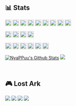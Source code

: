 ## 📊 Stats
<p>
	<a href="https://github.com/search?q=user%3ANyaPPuu+language%3Acss"><img alt="CSS" src="https://img.shields.io/badge/CSS-1572B6.svg?logo=css3&logoColor=white&style=flat-square" style="height: 20px;"></a>
	<a href="https://github.com/search?q=user%3ANyaPPuu+language%3Ahtml"><img alt="HTML" src="https://img.shields.io/badge/HTML-E34F26.svg?logo=html5&logoColor=white&style=flat-square" style="height: 20px;"></a>
	<a href="https://github.com/search?q=user%3ANyaPPuu+language%3Ajavascript"><img alt="JavaScript" src="https://img.shields.io/badge/JavaScript-F7DF1E.svg?logo=javascript&logoColor=black&style=flat-square" style="height: 20px;"></a>
	<a href="https://github.com/search?q=user%3ANyaPPuu+language%3Ajavascript"><img alt="Node.js" src="https://img.shields.io/badge/Node.js-43853D.svg?logo=node.js&logoColor=white&style=flat-square" style="height: 20px;"></a>
	<a href="https://github.com/search?q=user%3ANyaPPuu+language%3Aphp"><img alt="PHP" src="https://img.shields.io/badge/PHP-777BB4.svg?logo=php&logoColor=white&style=flat-square" style="height: 20px;"></a>
	<a href="https://github.com/search?q=user%3ANyaPPuu+language%3Apython"><img alt="Python" src="https://img.shields.io/badge/Python-14354C.svg?logo=python&logoColor=white&style=flat-square" style="height: 20px;"></a>
	<a href="https://github.com/search?q=user%3ANyaPPuu+language%3Asql"><img alt="SQL" src="https://custom-icon-badges.herokuapp.com/badge/SQL-025E8C.svg?logo=database&logoColor=white&style=flat-square" style="height: 20px;"></a>
	<a href="https://github.com/search?q=user%3ANyaPPuu+language%3Asvg"><img alt="SVG+XML" src="https://img.shields.io/badge/SVG%2BXML-e0982c.svg?logo=svg&logoColor=white&style=flat-square" style="height: 20px;"></a>
	<a href="https://github.com/search?q=user%3ANyaPPuu+language%3AtypeScript"><img alt="TypeScript" src="https://img.shields.io/badge/TypeScript-007ACC.svg?logo=typescript&logoColor=white&style=flat-square" style="height: 20px;"></a>
</p>

<p>
	<a href="#"><img alt="React" src="https://img.shields.io/badge/React-20232a.svg?logo=react&logoColor=%2361DAFB&style=flat-square" style="height: 20px;"></a>
	<a href="#"><img alt="MySQL" src="https://img.shields.io/badge/MySQL-00f.svg?logo=mysql&logoColor=white&style=flat-square" style="height: 20px;"></a>
	<a href="#"><img alt="Oracle" src ="https://img.shields.io/badge/Oracle-F00000.svg?logo=oracle&logoColor=white&style=flat-square" style="height: 20px;"></a>
	<a href="#"><img alt="SQLite" src ="https://img.shields.io/badge/SQLite-07405e.svg?logo=sqlite&logoColor=white&style=flat-square" style="height: 20px;"></a>
</p>

<p>
	<a href="#"><img alt="Adobe" src="https://img.shields.io/badge/Adobe-FF0000.svg?logo=adobe&logoColor=white&style=flat-square" style="height: 20px;"></a>
	<a href="#"><img alt="Git" src="https://img.shields.io/badge/Git-F05033.svg?logo=git&logoColor=white&style=flat-square" style="height: 20px;"></a>
	<a href="#"><img alt="Google Sheets" src="https://img.shields.io/badge/Google%20Sheets-34A853.svg?logo=google%20sheets&logoColor=white&style=flat-square" style="height: 20px;"></a>
	<a href="#"><img alt="OBS Studio" src="https://img.shields.io/badge/-OBS%20Studio-302E31?logo=obs-studio&logoColor=white&style=flat-square" style="height: 20px;"></a>
	<a href="#"><img alt="Stack Overflow" src="https://img.shields.io/badge/-Stack%20Overflow-FE7A16?logo=stack-overflow&logoColor=white&style=flat-square" style="height: 20px;"></a>
	<a href="#"><img alt="Visual Studio Code" src="https://img.shields.io/badge/Visual%20Studio%20Code-0078d7.svg?logo=visual-studio-code&logoColor=white&style=flat-square" style="height: 20px;"></a>
</p>
<p>
  <a href="https://github.com/anuraghazra/github-readme-stats"><img alt="NyaPPuu's Github Stats" src="https://github-readme-stats.vercel.app/api?username=NyaPPuu&show_icons=true&theme=monokai&hide_border=true" /></a>
  <a href="https://github-readme-stats.vercel.app"><img src="https://github-readme-stats.vercel.app/api/top-langs/?username=NyaPPuu&layout=compact&theme=monokai&hide_border=true" /></a>
</p>
<br />



## 🎮 Lost Ark
<img src="https://img.shields.io/badge/Region-Korea-blue?style=flat-square" /> <img src="https://img.shields.io/badge/Server-Kazeros-red?style=flat-square" /> <img src="https://img.shields.io/badge/Class-Artist-ff69b4?style=flat-square" /> <img src="https://img.shields.io/badge/Level-1580-lightgrey?style=flat-square" />
